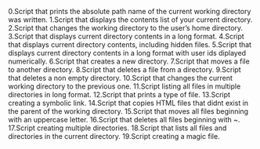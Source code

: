 0.Script that prints the absolute path name of the current working directory was written.
1.Script that displays the contents list of your current directory.
2.Script that changes the working directory to the user’s home directory.
3.Script that displays current directory contents in a long format.
4.Script that displays current directory contents, including hidden files.
5.Script that displays current directory contents in a long format with user ids diplayed numerically.
6.Script that creates a new directory.
7.Script that moves a file to another directory.
8.Script that deletes a file from a directory.
9.Script that deletes a non empty directory.
10.Script that changes the current working directory to the previous one.
11.Script listing all files in multiple directories in long format.
12.Script that prints a type of file.
13.Script creating a symbolic link.
14.Script that copies HTML files that didnt exist in the parent of the working directory.
15.Script that moves all files beginning with an uppercase letter.
16.Script that deletes all files beginning with ~.
17.Script creating multiple directories.
18.Script that lists all files and directories in the current directory.
19.Script creating a magic file.
